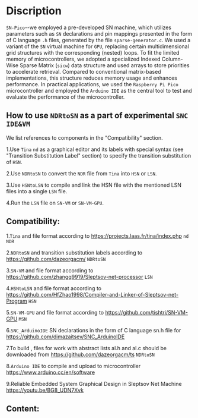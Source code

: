 Discription
===
`SN-Pico`--we employed a pre-developed SN machine, which utilizes parameters such as `SN` declarations and pin mappings presented in the form of C language `.h` files, generated by the file `sparse-generator.c`. We used a variant of the `SN` virtual machine for `GPU`, replacing certain multidimensional grid structures with the corresponding (nested) loops. To fit the limited memory of microcontrollers, we adopted a specialized Indexed Column-Wise Sparse Matrix (`sicw`) data structure and used arrays to store priorities to accelerate retrieval. Compared to conventional matrix-based implementations, this structure reduces memory usage and enhances performance. In practical applications, we used the `Raspberry Pi Pico` microcontroller and employed the `Arduino IDE` as the central tool to test and evaluate the performance of the microcontroller.

How to use `NDRtoSN` as a part of experimental `SNC IDE&VM`
-----
We list references to components in the "Compatibility" section.

1.Use `Tina` `nd` as a graphical editor and its labels with special syntax (see "Transition Substitution Label" section) to specify the transition substitution of `HSN`.
   
2.Use `NDRtoSN` to convert the `NDR` file from `Tina` into `HSN` or `LSN`.
   
3.Use `HSNtoLSN` to compile and link the HSN file with the mentioned LSN files into a single `LSN` file.
   
4.Run the `LSN` file on `SN-VM` or `SN-VM-GPU`.

Compatibility:
-----
1.`Tina` and file format according to https://projects.laas.fr/tina/index.php `nd` `NDR`

2.`NDRtoSN` and transition substitution labels according to https://github.com/dazeorgacm/ `NDRtoSN`

3.`SN-VM` and file format according to https://github.com/zhangq9919/Sleptsov-net-processor `LSN`

4.`HSNtoLSN` and file format according to https://github.com/HfZhao1998/Compiler-and-Linker-of-Sleptsov-net-Program `HSN`

5.`SN-VM-GPU` and file format according to https://github.com/tishtri/SN-VM-GPU `MSN`

6.`SNC_ArduinoIDE` SN declarations in the form of C language sn.h file for https://github.com/dimazaitsev/SNC_ArduinoIDE

7.To build , files for work with abstract lists al.h and al.c should be downloaded from https://github.com/dazeorgacm/ts `NDRtoSN`

8.`Arduino IDE` to compile and upload to microcontroller https://www.arduino.cc/en/software

9.Reliable Embedded System Graphical Design in Sleptsov Net Machine https://youtu.be/BG8_UDN7Xvk

Content:
-----



